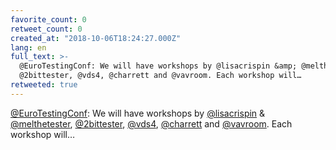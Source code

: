 ```yaml
---
favorite_count: 0
retweet_count: 0
created_at: "2018-10-06T18:24:27.000Z"
lang: en
full_text: >-
  @EuroTestingConf: We will have workshops by @lisacrispin &amp; @melthetester,
  @2bittester, @vds4, @charrett and @vavroom. Each workshop will…
retweeted: true
---
```


[@EuroTestingConf](https://twitter.com/EuroTestingConf): We will have workshops
by [@lisacrispin](https://twitter.com/lisacrispin) &amp;
[@melthetester](https://twitter.com/melthetester),
[@2bittester](https://twitter.com/2bittester),
[@vds4](https://twitter.com/vds4), [@charrett](https://twitter.com/charrett) and
[@vavroom](https://twitter.com/vavroom). Each workshop will…
